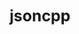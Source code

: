 ---
title: "jsoncpp"
layout: cache
categories: [package, v0.20.2]
meta: {"versions": ["1.9.5"], "compilers": ["gcc@=11.1.0", "gcc@=7.3.1"], "oss": ["amzn2", "ubuntu20.04"], "platforms": ["linux"], "targets": ["aarch64", "neoverse_n1", "x86_64_v3"], "stacks": ["aws-isc", "aws-isc-aarch64", "data-vis-sdk", "e4s", "root"], "num_specs": 5, "num_specs_by_stack": {"aws-isc-aarch64": 2, "root": 5, "aws-isc": 1, "e4s": 1, "data-vis-sdk": 1}}
spec_details: [{"hash": "p5a7x5akwtb7bnglvz3lujz57aadwrdt", "compiler": "gcc@=7.3.1", "versions": ["1.9.5"], "os": "amzn2", "platform": "linux", "target": "aarch64", "variants": ["build_system=cmake", "build_type=RelWithDebInfo", "cxxstd=default", "generator=make", "~ipo"], "stacks": ["aws-isc-aarch64", "root"], "size": "-", "tarball": "https://binaries.spack.io/releases/v0.20.2/build_cache/linux-amzn2-aarch64/gcc-7.3.1/jsoncpp-1.9.5/linux-amzn2-aarch64-gcc-7.3.1-jsoncpp-1.9.5-p5a7x5akwtb7bnglvz3lujz57aadwrdt.spack"}, {"hash": "dohsj27rpz5vmyxk2xgcnvqth64n3d5e", "compiler": "gcc@=7.3.1", "versions": ["1.9.5"], "os": "amzn2", "platform": "linux", "target": "neoverse_n1", "variants": ["build_system=cmake", "build_type=RelWithDebInfo", "cxxstd=default", "generator=make", "~ipo"], "stacks": ["aws-isc-aarch64", "root"], "size": "-", "tarball": "https://binaries.spack.io/releases/v0.20.2/build_cache/linux-amzn2-neoverse_n1/gcc-7.3.1/jsoncpp-1.9.5/linux-amzn2-neoverse_n1-gcc-7.3.1-jsoncpp-1.9.5-dohsj27rpz5vmyxk2xgcnvqth64n3d5e.spack"}, {"hash": "ab5thym4qo576orzrd2kppmcx657qahq", "compiler": "gcc@=7.3.1", "versions": ["1.9.5"], "os": "amzn2", "platform": "linux", "target": "x86_64_v3", "variants": ["build_system=cmake", "build_type=RelWithDebInfo", "cxxstd=default", "generator=make", "~ipo"], "stacks": ["aws-isc", "root"], "size": "-", "tarball": "https://binaries.spack.io/releases/v0.20.2/build_cache/linux-amzn2-x86_64_v3/gcc-7.3.1/jsoncpp-1.9.5/linux-amzn2-x86_64_v3-gcc-7.3.1-jsoncpp-1.9.5-ab5thym4qo576orzrd2kppmcx657qahq.spack"}, {"hash": "cbdfedsislbs656nhbdou23wjacspnah", "compiler": "gcc@=11.1.0", "versions": ["1.9.5"], "os": "ubuntu20.04", "platform": "linux", "target": "x86_64_v3", "variants": ["build_system=cmake", "build_type=RelWithDebInfo", "cxxstd=default", "generator=make", "~ipo"], "stacks": ["e4s", "root"], "size": "-", "tarball": "https://binaries.spack.io/releases/v0.20.2/build_cache/linux-ubuntu20.04-x86_64_v3/gcc-11.1.0/jsoncpp-1.9.5/linux-ubuntu20.04-x86_64_v3-gcc-11.1.0-jsoncpp-1.9.5-cbdfedsislbs656nhbdou23wjacspnah.spack"}, {"hash": "ninek4umzgjqufmlo775dzczmzl7llg7", "compiler": "gcc@=11.1.0", "versions": ["1.9.5"], "os": "ubuntu20.04", "platform": "linux", "target": "x86_64_v3", "variants": ["build_system=cmake", "build_type=RelWithDebInfo", "cxxstd=default", "generator=make", "~ipo"], "stacks": ["root", "data-vis-sdk"], "size": "-", "tarball": "https://binaries.spack.io/releases/v0.20.2/build_cache/linux-ubuntu20.04-x86_64_v3/gcc-11.1.0/jsoncpp-1.9.5/linux-ubuntu20.04-x86_64_v3-gcc-11.1.0-jsoncpp-1.9.5-ninek4umzgjqufmlo775dzczmzl7llg7.spack"}]
---